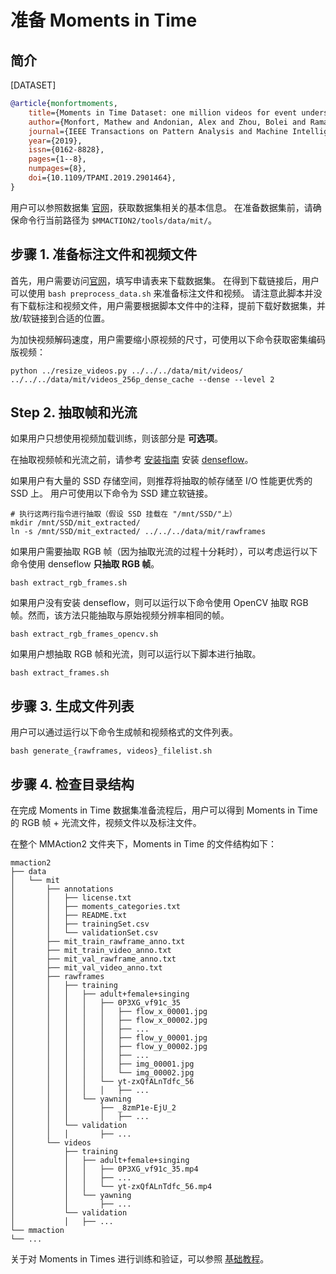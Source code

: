 # 准备 Moments in Time

## 简介

[DATASET]

```BibTeX
@article{monfortmoments,
    title={Moments in Time Dataset: one million videos for event understanding},
    author={Monfort, Mathew and Andonian, Alex and Zhou, Bolei and Ramakrishnan, Kandan and Bargal, Sarah Adel and Yan, Tom and Brown, Lisa and Fan, Quanfu and Gutfruend, Dan and Vondrick, Carl and others},
    journal={IEEE Transactions on Pattern Analysis and Machine Intelligence},
    year={2019},
    issn={0162-8828},
    pages={1--8},
    numpages={8},
    doi={10.1109/TPAMI.2019.2901464},
}
```

用户可以参照数据集 [官网](http://moments.csail.mit.edu/)，获取数据集相关的基本信息。
在准备数据集前，请确保命令行当前路径为 `$MMACTION2/tools/data/mit/`。

## 步骤 1. 准备标注文件和视频文件

首先，用户需要访问[官网](http://moments.csail.mit.edu/)，填写申请表来下载数据集。
在得到下载链接后，用户可以使用 `bash preprocess_data.sh` 来准备标注文件和视频。
请注意此脚本并没有下载标注和视频文件，用户需要根据脚本文件中的注释，提前下载好数据集，并放/软链接到合适的位置。

为加快视频解码速度，用户需要缩小原视频的尺寸，可使用以下命令获取密集编码版视频：

```shell
python ../resize_videos.py ../../../data/mit/videos/ ../../../data/mit/videos_256p_dense_cache --dense --level 2
```

## Step 2. 抽取帧和光流

如果用户只想使用视频加载训练，则该部分是 **可选项**。

在抽取视频帧和光流之前，请参考 [安装指南](/docs_zh_CN/install.md) 安装 [denseflow](https://github.com/open-mmlab/denseflow)。

如果用户有大量的 SSD 存储空间，则推荐将抽取的帧存储至 I/O 性能更优秀的 SSD 上。
用户可使用以下命令为 SSD 建立软链接。

```shell
# 执行这两行指令进行抽取（假设 SSD 挂载在 "/mnt/SSD/"上）
mkdir /mnt/SSD/mit_extracted/
ln -s /mnt/SSD/mit_extracted/ ../../../data/mit/rawframes
```

如果用户需要抽取 RGB 帧（因为抽取光流的过程十分耗时），可以考虑运行以下命令使用 denseflow **只抽取 RGB 帧**。

```shell
bash extract_rgb_frames.sh
```

如果用户没有安装 denseflow，则可以运行以下命令使用 OpenCV 抽取 RGB 帧。然而，该方法只能抽取与原始视频分辨率相同的帧。

```shell
bash extract_rgb_frames_opencv.sh
```

如果用户想抽取 RGB 帧和光流，则可以运行以下脚本进行抽取。

```shell
bash extract_frames.sh
```

## 步骤 3. 生成文件列表

用户可以通过运行以下命令生成帧和视频格式的文件列表。

```shell
bash generate_{rawframes, videos}_filelist.sh
```

## 步骤 4. 检查目录结构

在完成 Moments in Time 数据集准备流程后，用户可以得到 Moments in Time 的 RGB 帧 + 光流文件，视频文件以及标注文件。

在整个 MMAction2 文件夹下，Moments in Time 的文件结构如下：

```
mmaction2
├── data
│   └── mit
│       ├── annotations
│       │   ├── license.txt
│       │   ├── moments_categories.txt
│       │   ├── README.txt
│       │   ├── trainingSet.csv
│       │   └── validationSet.csv
│       ├── mit_train_rawframe_anno.txt
│       ├── mit_train_video_anno.txt
│       ├── mit_val_rawframe_anno.txt
│       ├── mit_val_video_anno.txt
│       ├── rawframes
│       │   ├── training
│       │   │   ├── adult+female+singing
│       │   │   │   ├── 0P3XG_vf91c_35
│       │   │   │   │   ├── flow_x_00001.jpg
│       │   │   │   │   ├── flow_x_00002.jpg
│       │   │   │   │   ├── ...
│       │   │   │   │   ├── flow_y_00001.jpg
│       │   │   │   │   ├── flow_y_00002.jpg
│       │   │   │   │   ├── ...
│       │   │   │   │   ├── img_00001.jpg
│       │   │   │   │   └── img_00002.jpg
│       │   │   │   └── yt-zxQfALnTdfc_56
│       │   │   │   │   ├── ...
│       │   │   └── yawning
│       │   │       ├── _8zmP1e-EjU_2
│       │   │       │   ├── ...
│       │   └── validation
│       │   │       ├── ...
│       └── videos
│           ├── training
│           │   ├── adult+female+singing
│           │   │   ├── 0P3XG_vf91c_35.mp4
│           │   │   ├── ...
│           │   │   └── yt-zxQfALnTdfc_56.mp4
│           │   └── yawning
│           │       ├── ...
│           └── validation
│           │   ├── ...
└── mmaction
└── ...

```

关于对 Moments in Times 进行训练和验证，可以参照 [基础教程](/docs_zh_CN/getting_started.md)。
